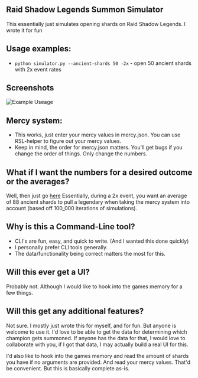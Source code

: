 ## Raid Shadow Legends Summon Simulator
This essentially just simulates opening shards on Raid Shadow Legends.
I wrote it for fun

## Usage examples:
* `python simulator.py --ancient-shards 50 -2x` - open 50 ancient shards with 2x event rates

## Screenshots
![Example Useage](https://i.imgur.com/CXIS9dq.png)

## Mercy system:
* This works, just enter your mercy values in mercy.json. You can use RSL-helper to figure out your mercy values.
* Keep in mind, the order for mercy.json matters. You'll get bugs if you change the order of things. Only change the numbers.

## What if I want the numbers for a desired outcome or the averages?
Well, then just go [here](https://gist.github.com/JackofSpades707/5e9c9da9ba3c51e7f202dfa04696da74)
Essentially, during a 2x event, you want an average of 88 ancient shards to pull a legendary when taking the mercy system into account (based off 100_000 iterations of simulations).

## Why is this a Command-Line tool?
* CLI's are fun, easy, and quick to write. (And I wanted this done quickly)
* I personally prefer CLI tools generally.
* The data/functionality being correct matters the most for this.

## Will this ever get a UI?
Probably not. Although I would like to hook into the games memory for a few things.

## Will this get any additional features?
Not sure. I mostly just wrote this for myself, and for fun. But anyone is welcome to use it.
I'd love to be able to get the data for determining which champion gets summoned.
If anyone has the data for that, I would love to collaborate with you, if I got that data, I may actually build a real UI for this.

I'd also like to hook into the games memory and read the amount of shards you have if no arguments are provided.
And read your mercy values.
That'd be convenient. But this is basically complete as-is.
